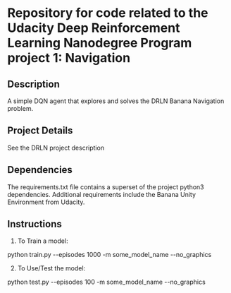 # Repository for code related to the Udacity Deep Reinforcement Learning Nanodegree Program project 1: Navigation

## Description

A simple DQN agent that explores and solves the DRLN Banana Navigation problem.



## Project Details

See the DRLN project description


## Dependencies

The requirements.txt file contains a superset of the project python3 dependencies.
Additional requirements include the Banana Unity Environment from Udacity.

## Instructions

1. To Train a model:

python train.py --episodes 1000 -m some_model_name --no_graphics


2. To Use/Test the model:

python test.py --episodes 100 -m some_model_name --no_graphics
